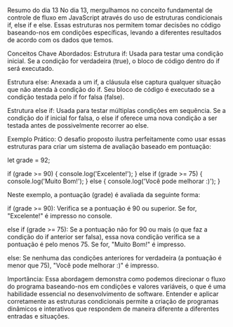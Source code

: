 Resumo do dia 13
No dia 13, mergulhamos no conceito fundamental de controle de fluxo em JavaScript através do uso de estruturas condicionais if, else if e else. Essas estruturas nos permitem tomar decisões no código baseando-nos em condições específicas, levando a diferentes resultados de acordo com os dados que temos.

Conceitos Chave Abordados:
Estrutura if: Usada para testar uma condição inicial. Se a condição for verdadeira (true), o bloco de código dentro do if será executado.

Estrutura else: Anexada a um if, a cláusula else captura qualquer situação que não atenda à condição do if. Seu bloco de código é executado se a condição testada pelo if for falsa (false).

Estrutura else if: Usada para testar múltiplas condições em sequência. Se a condição do if inicial for falsa, o else if oferece uma nova condição a ser testada antes de possivelmente recorrer ao else.

Exemplo Prático:
O desafio proposto ilustra perfeitamente como usar essas estruturas para criar um sistema de avaliação baseado em pontuação:

let grade = 92;

if (grade >= 90) {
console.log('Excelente!');
} else if (grade >= 75) {
console.log('Muito Bom!');
} else {
console.log('Você pode melhorar :)');
}

Neste exemplo, a pontuação (grade) é avaliada da seguinte forma:

if (grade >= 90): Verifica se a pontuação é 90 ou superior. Se for, "Excelente!" é impresso no console.

else if (grade >= 75): Se a pontuação não for 90 ou mais (o que faz a condição do if anterior ser falsa), essa nova condição verifica se a pontuação é pelo menos 75. Se for, "Muito Bom!" é impresso.

else: Se nenhuma das condições anteriores for verdadeira (a pontuação é menor que 75), "Você pode melhorar :)" é impresso.

Importância:
Essa abordagem demonstra como podemos direcionar o fluxo do programa baseando-nos em condições e valores variáveis, o que é uma habilidade essencial no desenvolvimento de software. Entender e aplicar corretamente as estruturas condicionais permite a criação de programas dinâmicos e interativos que respondem de maneira diferente a diferentes entradas e situações.
